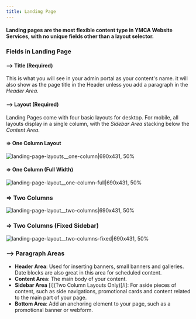 ```yaml
---
title: Landing Page
---
```


#### Landing pages are the most flexible content type in YMCA Website Services, with no unique fields other than a layout selector.

### Fields in Landing Page

#### --> Title (Required)
This is what you will see in your admin portal as your content's name. it will also show as the page title in the Header unless you add a paragraph in the *Header Area*.

#### --> Layout (Required)

Landing Pages come with four basic layouts for desktop. For mobile, all layouts display in a single column, with the *Sidebar Area* stacking below the *Content Area*.

#### => One Column Layout

![landing-page-layouts__one-column|690x431, 50%](upload://kNN6D8N7DjXh5hsXeZLjLd3wpXP.jpeg)

#### => One Column (Full Width)
![landing-page-layout__one-column-full|690x431, 50%](upload://jxhHeBWOxvP7ibjnNHxZxxdPyT5.jpeg)

### => Two Columns

![landing-page-layout__two-columns|690x431, 50%](upload://k3lf061BcM99Fyyh7N3oMrhfN6i.jpeg)

### => Two Columns (Fixed Sidebar)
![landing-page-layout__two-columns-fixed|690x431, 50%](upload://nqve5I4p7xiw2bTQZPcFgBYuyrD.jpeg)

### --> Paragraph Areas

* **Header Area**: Used for inserting banners, small banners and galleries. Date blocks are also great in this area for scheduled content.
* **Content Area**: The main body of your content.
* **Sidebar Area** [i](Two Column Layouts Only)[/i]: For aside pieces of content, such as side navigations, promotional cards and content related to the main part of your page.
* **Bottom Area**: Add an anchoring element to your page, such as a promotional banner or webform.
